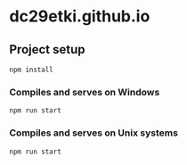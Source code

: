 # dc29etki.github.io

## Project setup
```
npm install
```

### Compiles and serves on Windows
```
npm run start
```

### Compiles and serves on Unix systems
```
npm run start
```
